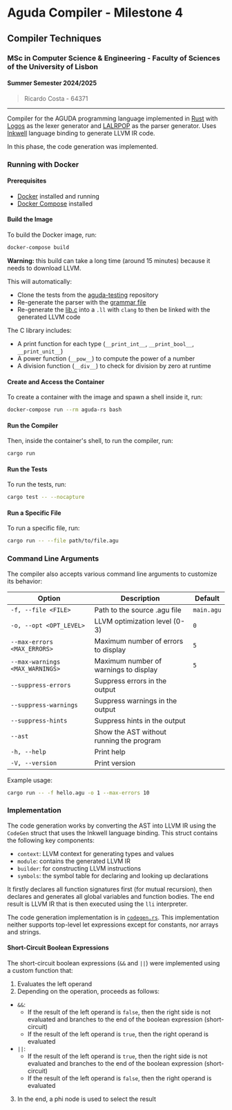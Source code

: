 # Aguda Compiler - Milestone 4

## Compiler Techniques
### MSc in Computer Science & Engineering - Faculty of Sciences of the University of Lisbon
#### Summer Semester 2024/2025

> Ricardo Costa - 64371

---

Compiler for the AGUDA programming language implemented in [Rust](https://www.rust-lang.org/) with [Logos](https://logos.maciej.codes/) as the lexer generator and [LALRPOP](https://lalrpop.github.io/lalrpop/) as the parser generator.
Uses [Inkwell](https://github.com/TheDan64/inkwell) language binding to generate LLVM IR code.

In this phase, the code generation was implemented.

### Running with Docker

#### Prerequisites
- [Docker](https://www.docker.com/) installed and running
- [Docker Compose](https://docs.docker.com/compose/) installed

#### Build the Image

To build the Docker image, run:

```sh
docker-compose build
```

**Warning:** this build can take a long time (around 15 minutes) because it needs to download LLVM.

This will automatically:
- Clone the tests from the [aguda-testing](https://git.alunos.di.fc.ul.pt/tcomp000/aguda-testing) repository
- Re-generate the parser with the [grammar file](./src/grammar.lalrpop)
- Re-generate the [lib.c](./lib.c) into a `.ll` with `clang` to then be linked with the generated LLVM code

The C library includes:
- A print function for each type (`__print_int__`, `__print_bool__`, `__print_unit__`)
- A power function (`__pow__`) to compute the power of a number
- A division function (`__div__`) to check for division by zero at runtime

#### Create and Access the Container

To create a container with the image and spawn a shell inside it, run:

```sh
docker-compose run --rm aguda-rs bash
```

#### Run the Compiler

Then, inside the container's shell, to run the compiler, run:

```sh
cargo run
```

#### Run the Tests

To run the tests, run:

```sh
cargo test -- --nocapture
```

#### Run a Specific File

To run a specific file, run:

```sh
cargo run -- --file path/to/file.agu
```

### Command Line Arguments

The compiler also accepts various command line arguments to customize its behavior:

| Option                          | Description                              | Default    |
|---------------------------------|------------------------------------------|------------|
| `-f, --file <FILE>`             | Path to the source .agu file             | `main.agu` |
| `-o, --opt <OPT_LEVEL>`         | LLVM optimization level (0-3)            | `0`        |
| `--max-errors <MAX_ERRORS>`     | Maximum number of errors to display      | `5`        |
| `--max-warnings <MAX_WARNINGS>` | Maximum number of warnings to display    | `5`        |
| `--suppress-errors`             | Suppress errors in the output            |            |
| `--suppress-warnings`           | Suppress warnings in the output          |            |
| `--suppress-hints`              | Suppress hints in the output             |            |
| `--ast`                         | Show the AST without running the program |            |
| `-h, --help`                    | Print help                               |            |
| `-V, --version`                 | Print version                            |            |

Example usage:

```sh
cargo run -- -f hello.agu -o 1 --max-errors 10
```

### Implementation

The code generation works by converting the AST into LLVM IR using the `CodeGen` struct that uses the Inkwell language binding.
This struct contains the following key components:
   - `context`: LLVM context for generating types and values
   - `module`: contains the generated LLVM IR
   - `builder`: for constructing LLVM instructions
   - `symbols`: the symbol table for declaring and looking up declarations

It firstly declares all function signatures first (for mutual recursion), then declares and generates all global variables and function bodies.
The end result is LLVM IR that is then executed using the `lli` interpreter.

The code generation implementation is in [`codegen.rs`](./src/codegen/codegen.rs).
This implementation neither supports top-level let expressions except for constants, nor arrays and strings.

#### Short-Circuit Boolean Expressions

The short-circuit boolean expressions (`&&` and `||`) were implemented using a custom function that:

1. Evaluates the left operand
2. Depending on the operation, proceeds as follows:
  - `&&`:
    - If the result of the left operand is `false`, then the right side is not evaluated and branches to the end of the boolean expression (short-circuit)
    - If the result of the left operand is `true`, then the right operand is evaluated
  - `||`:
    - If the result of the left operand is `true`, then the right side is not evaluated and branches to the end of the boolean expression (short-circuit)
    - If the result of the left operand is `false`, then the right operand is evaluated
3. In the end, a phi node is used to select the result